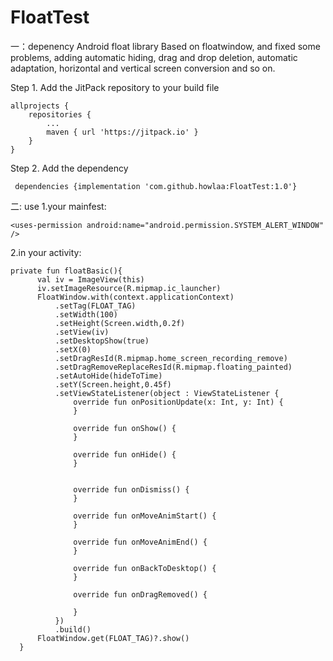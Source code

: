 # FloatTest
一：depenency
Android float library
Based on floatwindow, and fixed some problems, adding automatic hiding, drag and drop deletion, automatic adaptation, horizontal and vertical screen conversion and so on.

Step 1. Add the JitPack repository to your build file

	allprojects {
		repositories {
			...
			maven { url 'https://jitpack.io' }
		}
	}
  
  Step 2. Add the dependency
 
  
  ` dependencies {implementation 'com.github.howlaa:FloatTest:1.0'}` 
	
  
  二: use
  1.your mainfest:
  
    <uses-permission android:name="android.permission.SYSTEM_ALERT_WINDOW" />
    
  2.in your activity:
  
  ```
  private fun floatBasic(){
        val iv = ImageView(this)
        iv.setImageResource(R.mipmap.ic_launcher)
        FloatWindow.with(context.applicationContext)
            .setTag(FLOAT_TAG)
            .setWidth(100)
            .setHeight(Screen.width,0.2f)
            .setView(iv)
            .setDesktopShow(true)
            .setX(0)
            .setDragResId(R.mipmap.home_screen_recording_remove)
            .setDragRemoveReplaceResId(R.mipmap.floating_painted)
            .setAutoHide(hideToTime)
            .setY(Screen.height,0.45f)
            .setViewStateListener(object : ViewStateListener {
                override fun onPositionUpdate(x: Int, y: Int) {
                }

                override fun onShow() {
                }

                override fun onHide() {
                }


                override fun onDismiss() {
                }

                override fun onMoveAnimStart() {
                }

                override fun onMoveAnimEnd() {
                }

                override fun onBackToDesktop() {
                }

                override fun onDragRemoved() {
                   
                }
            })
            .build()
        FloatWindow.get(FLOAT_TAG)?.show()
    }
  
  ```
 
